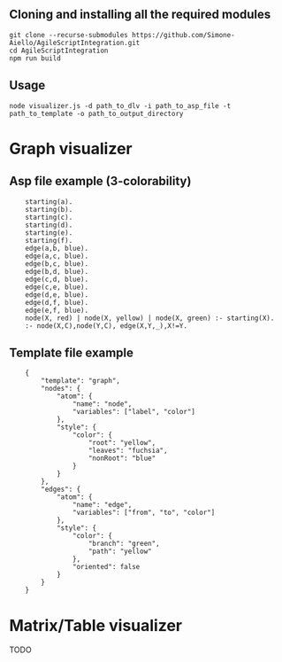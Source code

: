 
## Cloning and installing all the required modules
    git clone --recurse-submodules https://github.com/Simone-Aiello/AgileScriptIntegration.git
    cd AgileScriptIntegration
    npm run build

## Usage
    node visualizer.js -d path_to_dlv -i path_to_asp_file -t path_to_template -o path_to_output_directory
    
# Graph visualizer
## Asp file example (3-colorability)
        starting(a).
        starting(b).
        starting(c).
        starting(d).
        starting(e).
        starting(f).
        edge(a,b, blue).
        edge(a,c, blue).
        edge(b,c, blue).
        edge(b,d, blue).
        edge(c,d, blue).
        edge(c,e, blue).
        edge(d,e, blue).
        edge(d,f, blue).
        edge(e,f, blue).
        node(X, red) | node(X, yellow) | node(X, green) :- starting(X).
        :- node(X,C),node(Y,C), edge(X,Y,_),X!=Y.
## Template file example
        {
            "template": "graph",
            "nodes": {
                "atom": {
                    "name": "node",
                    "variables": ["label", "color"]
                },
                "style": {
                    "color": {
                        "root": "yellow",
                        "leaves": "fuchsia",
                        "nonRoot": "blue"
                    }
                }
            },
            "edges": {
                "atom": {
                    "name": "edge",
                    "variables": ["from", "to", "color"]
                },
                "style": {
                    "color": {
                        "branch": "green",
                        "path": "yellow"
                    },
                    "oriented": false
                }
            }
        }
# Matrix/Table visualizer
TODO
